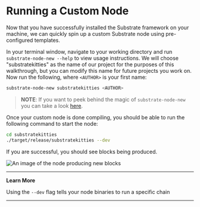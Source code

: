 Running a Custom Node
===

Now that you have successfully installed the Substrate framework on your machine, we can quickly spin up a custom Substrate node using pre-configured templates.

In your terminal window, navigate to your working directory and run `substrate-node-new --help` to view usage instructions. We will choose "substratekitties" as the name of our project for the purposes of this walkthrough, but you can modify this name for future projects you work on. Now run the following, where `<AUTHOR>` is your first name:

```bash
substrate-node-new substratekitties <AUTHOR>
```

> **NOTE**: If you want to peek behind the magic of `substrate-node-new` you can take a look [here](https://github.com/paritytech/substrate-up/blob/master/substrate-node-new).

Once your custom node is done compiling, you should be able to run the following command to start the node:

```bash
cd substratekitties
./target/release/substratekitties --dev
```

If you are successful, you should see blocks being produced.

![An image of the node producing new blocks](./assets/building-blocks.png)

---
**Learn More**

Using the `--dev` flag tells your node binaries to run a specific chain 

---
